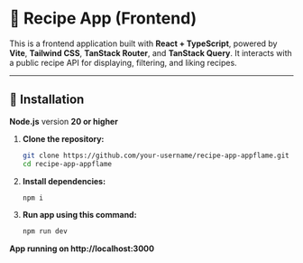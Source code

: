 # 🍲 Recipe App (Frontend)

This is a frontend application built with **React + TypeScript**, powered by **Vite**, **Tailwind CSS**, **TanStack Router**, and **TanStack Query**. It interacts with a public recipe API for displaying, filtering, and liking recipes.

---

## 🚀 Installation

**Node.js** version **20 or higher**

1. **Clone the repository:**
   ```bash
   git clone https://github.com/your-username/recipe-app-appflame.git
   cd recipe-app-appflame
2. **Install dependencies:**
   ```bash
   npm i
3. **Run app using this command:**
    ```bash
    npm run dev

**App running on http://localhost:3000**
